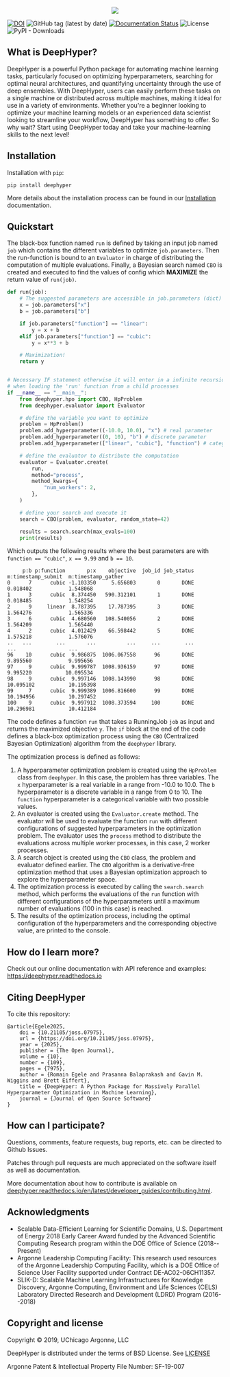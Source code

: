 <p align="center">
<img src="docs/_static/logo/medium.png">
</p>

[![DOI](https://joss.theoj.org/papers/10.21105/joss.07975/status.svg)](https://doi.org/10.21105/joss.07975)
![GitHub tag (latest by date)](https://img.shields.io/github/tag-date/deephyper/deephyper.svg?label=version)
[![Documentation Status](https://readthedocs.org/projects/deephyper/badge/?version=latest)](https://deephyper.readthedocs.io/en/latest/?badge=latest)
![License](https://img.shields.io/github/license/deephyper/deephyper)
![PyPI - Downloads](https://img.shields.io/pypi/dm/deephyper.svg?label=Pypi%20downloads)

## What is DeepHyper?

DeepHyper is a powerful Python package for automating machine learning tasks, particularly focused on optimizing hyperparameters, searching for optimal neural architectures, and quantifying uncertainty through the use of deep ensembles. With DeepHyper, users can easily perform these tasks on a single machine or distributed across multiple machines, making it ideal for use in a variety of environments. Whether you're a beginner looking to optimize your machine learning models or an experienced data scientist looking to streamline your workflow, DeepHyper has something to offer. So why wait? Start using DeepHyper today and take your machine-learning skills to the next level!

## Installation

Installation with `pip`:

```console
pip install deephyper
```

More details about the installation process can be found in our [Installation](https://deephyper.readthedocs.io/en/stable/install/) documentation.

## Quickstart

The black-box function named `run` is defined by taking an input job named `job` which contains the different variables to optimize `job.parameters`. Then the run-function is bound to an `Evaluator` in charge of distributing the computation of multiple evaluations. Finally, a Bayesian search named `CBO` is created and executed to find the values of config which **MAXIMIZE** the return value of `run(job)`.

```python
def run(job):
    # The suggested parameters are accessible in job.parameters (dict)
    x = job.parameters["x"]
    b = job.parameters["b"]

    if job.parameters["function"] == "linear":
        y = x + b
    elif job.parameters["function"] == "cubic":
        y = x**3 + b

    # Maximization!
    return y


# Necessary IF statement otherwise it will enter in a infinite recursion
# when loading the 'run' function from a child processes
if __name__ == "__main__":
    from deephyper.hpo import CBO, HpProblem
    from deephyper.evaluator import Evaluator

    # define the variable you want to optimize
    problem = HpProblem()
    problem.add_hyperparameter((-10.0, 10.0), "x") # real parameter
    problem.add_hyperparameter((0, 10), "b") # discrete parameter
    problem.add_hyperparameter(["linear", "cubic"], "function") # categorical parameter

    # define the evaluator to distribute the computation
    evaluator = Evaluator.create(
        run,
        method="process",
        method_kwargs={
            "num_workers": 2,
        },
    )

    # define your search and execute it
    search = CBO(problem, evaluator, random_state=42)

    results = search.search(max_evals=100)
    print(results)
```

Which outputs the following results where the best parameters are with `function == "cubic"`, 
`x == 9.99` and `b == 10`.

```verbatim
     p:b p:function       p:x    objective  job_id job_status  m:timestamp_submit  m:timestamp_gather
0      7      cubic -1.103350     5.656803       0       DONE            0.018402            1.548068
1      3      cubic  8.374450   590.312101       1       DONE            0.018485            1.548254
2      9     linear  8.787395    17.787395       3       DONE            1.564276            1.565336
3      6      cubic  4.680560   108.540056       2       DONE            1.564209            1.565440
4      2      cubic  4.012429    66.598442       5       DONE            1.575218            1.576076
..   ...        ...       ...          ...     ...        ...                 ...                 ...
96    10      cubic  9.986875  1006.067558      96       DONE            9.895560            9.995656
97     9      cubic  9.999787  1008.936159      97       DONE            9.995220           10.095534
98     9      cubic  9.997146  1008.143990      98       DONE           10.095102           10.195398
99     7      cubic  9.999389  1006.816600      99       DONE           10.194956           10.297452
100    9      cubic  9.997912  1008.373594     100       DONE           10.296981           10.412184
```

The code defines a function `run` that takes a RunningJob `job` as input and returns the maximized objective `y`. The `if` block at the end of the code defines a black-box optimization process using the `CBO` (Centralized Bayesian Optimization) algorithm from the `deephyper` library.

The optimization process is defined as follows:

1. A hyperparameter optimization problem is created using the `HpProblem` class from `deephyper`. In this case, the problem has three variables. The `x` hyperparameter is a real variable in a range from -10.0 to 10.0. The `b` hyperparameter is a discrete variable in a range from 0 to 10. The `function` hyperparameter is a categorical variable with two possible values.
2. An evaluator is created using the `Evaluator.create` method. The evaluator will be used to evaluate the function `run` with different configurations of suggested hyperparameters in the optimization problem. The evaluator uses the `process` method to distribute the evaluations across multiple worker processes, in this case, 2 worker processes.
3. A search object is created using the `CBO` class, the problem and evaluator defined earlier. The `CBO` algorithm is a derivative-free optimization method that uses a Bayesian optimization approach to explore the hyperparameter space.
4. The optimization process is executed by calling the `search.search` method, which performs the evaluations of the `run` function with different configurations of the hyperparameters until a maximum number of evaluations (100 in this case) is reached.
5. The results of the optimization process, including the optimal configuration of the hyperparameters and the corresponding objective value, are printed to the console.

## How do I learn more?

Check out our online documentation with API reference and examples: <https://deephyper.readthedocs.io>

## Citing DeepHyper

To cite this repository:

```
@article{Egele2025,
    doi = {10.21105/joss.07975},
    url = {https://doi.org/10.21105/joss.07975},
    year = {2025},
    publisher = {The Open Journal},
    volume = {10},
    number = {109},
    pages = {7975},
    author = {Romain Egele and Prasanna Balaprakash and Gavin M. Wiggins and Brett Eiffert},
    title = {DeepHyper: A Python Package for Massively Parallel Hyperparameter Optimization in Machine Learning},
    journal = {Journal of Open Source Software}
}
```

## How can I participate?

Questions, comments, feature requests, bug reports, etc. can be directed to Github Issues.

Patches through pull requests are much appreciated on the software itself as well as documentation.

More documentation about how to contribute is available on [deephyper.readthedocs.io/en/latest/developer_guides/contributing.html](https://deephyper.readthedocs.io/en/latest/developer_guides/contributing.html).

## Acknowledgments

* Scalable Data-Efficient Learning for Scientific Domains, U.S. Department of Energy 2018 Early Career Award funded by the Advanced Scientific Computing Research program within the DOE Office of Science (2018--Present)
* Argonne Leadership Computing Facility: This research used resources of the Argonne Leadership Computing Facility, which is a DOE Office of Science User Facility supported under Contract DE-AC02-06CH11357.
* SLIK-D: Scalable Machine Learning Infrastructures for Knowledge Discovery, Argonne Computing, Environment and Life Sciences (CELS) Laboratory Directed Research and Development (LDRD) Program (2016--2018)

## Copyright and license

Copyright © 2019, UChicago Argonne, LLC

DeepHyper is distributed under the terms of BSD License. See [LICENSE](https://github.com/deephyper/deephyper/blob/master/LICENSE)

Argonne Patent & Intellectual Property File Number: SF-19-007
